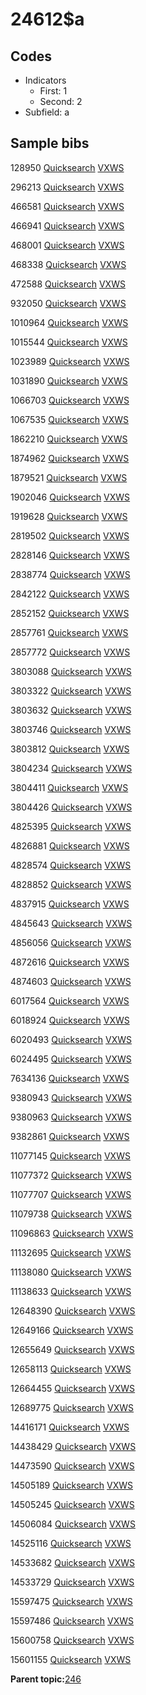 # 24612$a

## Codes

-   Indicators
    -   First: 1
    -   Second: 2
-   Subfield: a

## Sample bibs

128950 [Quicksearch](https://search.library.yale.edu/catalog/128950) [VXWS](http://prodorbis.library.yale.edu:7014/vxws/GetHoldingsService?bibId=128950)

296213 [Quicksearch](https://search.library.yale.edu/catalog/296213) [VXWS](http://prodorbis.library.yale.edu:7014/vxws/GetHoldingsService?bibId=296213)

466581 [Quicksearch](https://search.library.yale.edu/catalog/466581) [VXWS](http://prodorbis.library.yale.edu:7014/vxws/GetHoldingsService?bibId=466581)

466941 [Quicksearch](https://search.library.yale.edu/catalog/466941) [VXWS](http://prodorbis.library.yale.edu:7014/vxws/GetHoldingsService?bibId=466941)

468001 [Quicksearch](https://search.library.yale.edu/catalog/468001) [VXWS](http://prodorbis.library.yale.edu:7014/vxws/GetHoldingsService?bibId=468001)

468338 [Quicksearch](https://search.library.yale.edu/catalog/468338) [VXWS](http://prodorbis.library.yale.edu:7014/vxws/GetHoldingsService?bibId=468338)

472588 [Quicksearch](https://search.library.yale.edu/catalog/472588) [VXWS](http://prodorbis.library.yale.edu:7014/vxws/GetHoldingsService?bibId=472588)

932050 [Quicksearch](https://search.library.yale.edu/catalog/932050) [VXWS](http://prodorbis.library.yale.edu:7014/vxws/GetHoldingsService?bibId=932050)

1010964 [Quicksearch](https://search.library.yale.edu/catalog/1010964) [VXWS](http://prodorbis.library.yale.edu:7014/vxws/GetHoldingsService?bibId=1010964)

1015544 [Quicksearch](https://search.library.yale.edu/catalog/1015544) [VXWS](http://prodorbis.library.yale.edu:7014/vxws/GetHoldingsService?bibId=1015544)

1023989 [Quicksearch](https://search.library.yale.edu/catalog/1023989) [VXWS](http://prodorbis.library.yale.edu:7014/vxws/GetHoldingsService?bibId=1023989)

1031890 [Quicksearch](https://search.library.yale.edu/catalog/1031890) [VXWS](http://prodorbis.library.yale.edu:7014/vxws/GetHoldingsService?bibId=1031890)

1066703 [Quicksearch](https://search.library.yale.edu/catalog/1066703) [VXWS](http://prodorbis.library.yale.edu:7014/vxws/GetHoldingsService?bibId=1066703)

1067535 [Quicksearch](https://search.library.yale.edu/catalog/1067535) [VXWS](http://prodorbis.library.yale.edu:7014/vxws/GetHoldingsService?bibId=1067535)

1862210 [Quicksearch](https://search.library.yale.edu/catalog/1862210) [VXWS](http://prodorbis.library.yale.edu:7014/vxws/GetHoldingsService?bibId=1862210)

1874962 [Quicksearch](https://search.library.yale.edu/catalog/1874962) [VXWS](http://prodorbis.library.yale.edu:7014/vxws/GetHoldingsService?bibId=1874962)

1879521 [Quicksearch](https://search.library.yale.edu/catalog/1879521) [VXWS](http://prodorbis.library.yale.edu:7014/vxws/GetHoldingsService?bibId=1879521)

1902046 [Quicksearch](https://search.library.yale.edu/catalog/1902046) [VXWS](http://prodorbis.library.yale.edu:7014/vxws/GetHoldingsService?bibId=1902046)

1919628 [Quicksearch](https://search.library.yale.edu/catalog/1919628) [VXWS](http://prodorbis.library.yale.edu:7014/vxws/GetHoldingsService?bibId=1919628)

2819502 [Quicksearch](https://search.library.yale.edu/catalog/2819502) [VXWS](http://prodorbis.library.yale.edu:7014/vxws/GetHoldingsService?bibId=2819502)

2828146 [Quicksearch](https://search.library.yale.edu/catalog/2828146) [VXWS](http://prodorbis.library.yale.edu:7014/vxws/GetHoldingsService?bibId=2828146)

2838774 [Quicksearch](https://search.library.yale.edu/catalog/2838774) [VXWS](http://prodorbis.library.yale.edu:7014/vxws/GetHoldingsService?bibId=2838774)

2842122 [Quicksearch](https://search.library.yale.edu/catalog/2842122) [VXWS](http://prodorbis.library.yale.edu:7014/vxws/GetHoldingsService?bibId=2842122)

2852152 [Quicksearch](https://search.library.yale.edu/catalog/2852152) [VXWS](http://prodorbis.library.yale.edu:7014/vxws/GetHoldingsService?bibId=2852152)

2857761 [Quicksearch](https://search.library.yale.edu/catalog/2857761) [VXWS](http://prodorbis.library.yale.edu:7014/vxws/GetHoldingsService?bibId=2857761)

2857772 [Quicksearch](https://search.library.yale.edu/catalog/2857772) [VXWS](http://prodorbis.library.yale.edu:7014/vxws/GetHoldingsService?bibId=2857772)

3803088 [Quicksearch](https://search.library.yale.edu/catalog/3803088) [VXWS](http://prodorbis.library.yale.edu:7014/vxws/GetHoldingsService?bibId=3803088)

3803322 [Quicksearch](https://search.library.yale.edu/catalog/3803322) [VXWS](http://prodorbis.library.yale.edu:7014/vxws/GetHoldingsService?bibId=3803322)

3803632 [Quicksearch](https://search.library.yale.edu/catalog/3803632) [VXWS](http://prodorbis.library.yale.edu:7014/vxws/GetHoldingsService?bibId=3803632)

3803746 [Quicksearch](https://search.library.yale.edu/catalog/3803746) [VXWS](http://prodorbis.library.yale.edu:7014/vxws/GetHoldingsService?bibId=3803746)

3803812 [Quicksearch](https://search.library.yale.edu/catalog/3803812) [VXWS](http://prodorbis.library.yale.edu:7014/vxws/GetHoldingsService?bibId=3803812)

3804234 [Quicksearch](https://search.library.yale.edu/catalog/3804234) [VXWS](http://prodorbis.library.yale.edu:7014/vxws/GetHoldingsService?bibId=3804234)

3804411 [Quicksearch](https://search.library.yale.edu/catalog/3804411) [VXWS](http://prodorbis.library.yale.edu:7014/vxws/GetHoldingsService?bibId=3804411)

3804426 [Quicksearch](https://search.library.yale.edu/catalog/3804426) [VXWS](http://prodorbis.library.yale.edu:7014/vxws/GetHoldingsService?bibId=3804426)

4825395 [Quicksearch](https://search.library.yale.edu/catalog/4825395) [VXWS](http://prodorbis.library.yale.edu:7014/vxws/GetHoldingsService?bibId=4825395)

4826881 [Quicksearch](https://search.library.yale.edu/catalog/4826881) [VXWS](http://prodorbis.library.yale.edu:7014/vxws/GetHoldingsService?bibId=4826881)

4828574 [Quicksearch](https://search.library.yale.edu/catalog/4828574) [VXWS](http://prodorbis.library.yale.edu:7014/vxws/GetHoldingsService?bibId=4828574)

4828852 [Quicksearch](https://search.library.yale.edu/catalog/4828852) [VXWS](http://prodorbis.library.yale.edu:7014/vxws/GetHoldingsService?bibId=4828852)

4837915 [Quicksearch](https://search.library.yale.edu/catalog/4837915) [VXWS](http://prodorbis.library.yale.edu:7014/vxws/GetHoldingsService?bibId=4837915)

4845643 [Quicksearch](https://search.library.yale.edu/catalog/4845643) [VXWS](http://prodorbis.library.yale.edu:7014/vxws/GetHoldingsService?bibId=4845643)

4856056 [Quicksearch](https://search.library.yale.edu/catalog/4856056) [VXWS](http://prodorbis.library.yale.edu:7014/vxws/GetHoldingsService?bibId=4856056)

4872616 [Quicksearch](https://search.library.yale.edu/catalog/4872616) [VXWS](http://prodorbis.library.yale.edu:7014/vxws/GetHoldingsService?bibId=4872616)

4874603 [Quicksearch](https://search.library.yale.edu/catalog/4874603) [VXWS](http://prodorbis.library.yale.edu:7014/vxws/GetHoldingsService?bibId=4874603)

6017564 [Quicksearch](https://search.library.yale.edu/catalog/6017564) [VXWS](http://prodorbis.library.yale.edu:7014/vxws/GetHoldingsService?bibId=6017564)

6018924 [Quicksearch](https://search.library.yale.edu/catalog/6018924) [VXWS](http://prodorbis.library.yale.edu:7014/vxws/GetHoldingsService?bibId=6018924)

6020493 [Quicksearch](https://search.library.yale.edu/catalog/6020493) [VXWS](http://prodorbis.library.yale.edu:7014/vxws/GetHoldingsService?bibId=6020493)

6024495 [Quicksearch](https://search.library.yale.edu/catalog/6024495) [VXWS](http://prodorbis.library.yale.edu:7014/vxws/GetHoldingsService?bibId=6024495)

7634136 [Quicksearch](https://search.library.yale.edu/catalog/7634136) [VXWS](http://prodorbis.library.yale.edu:7014/vxws/GetHoldingsService?bibId=7634136)

9380943 [Quicksearch](https://search.library.yale.edu/catalog/9380943) [VXWS](http://prodorbis.library.yale.edu:7014/vxws/GetHoldingsService?bibId=9380943)

9380963 [Quicksearch](https://search.library.yale.edu/catalog/9380963) [VXWS](http://prodorbis.library.yale.edu:7014/vxws/GetHoldingsService?bibId=9380963)

9382861 [Quicksearch](https://search.library.yale.edu/catalog/9382861) [VXWS](http://prodorbis.library.yale.edu:7014/vxws/GetHoldingsService?bibId=9382861)

11077145 [Quicksearch](https://search.library.yale.edu/catalog/11077145) [VXWS](http://prodorbis.library.yale.edu:7014/vxws/GetHoldingsService?bibId=11077145)

11077372 [Quicksearch](https://search.library.yale.edu/catalog/11077372) [VXWS](http://prodorbis.library.yale.edu:7014/vxws/GetHoldingsService?bibId=11077372)

11077707 [Quicksearch](https://search.library.yale.edu/catalog/11077707) [VXWS](http://prodorbis.library.yale.edu:7014/vxws/GetHoldingsService?bibId=11077707)

11079738 [Quicksearch](https://search.library.yale.edu/catalog/11079738) [VXWS](http://prodorbis.library.yale.edu:7014/vxws/GetHoldingsService?bibId=11079738)

11096863 [Quicksearch](https://search.library.yale.edu/catalog/11096863) [VXWS](http://prodorbis.library.yale.edu:7014/vxws/GetHoldingsService?bibId=11096863)

11132695 [Quicksearch](https://search.library.yale.edu/catalog/11132695) [VXWS](http://prodorbis.library.yale.edu:7014/vxws/GetHoldingsService?bibId=11132695)

11138080 [Quicksearch](https://search.library.yale.edu/catalog/11138080) [VXWS](http://prodorbis.library.yale.edu:7014/vxws/GetHoldingsService?bibId=11138080)

11138633 [Quicksearch](https://search.library.yale.edu/catalog/11138633) [VXWS](http://prodorbis.library.yale.edu:7014/vxws/GetHoldingsService?bibId=11138633)

12648390 [Quicksearch](https://search.library.yale.edu/catalog/12648390) [VXWS](http://prodorbis.library.yale.edu:7014/vxws/GetHoldingsService?bibId=12648390)

12649166 [Quicksearch](https://search.library.yale.edu/catalog/12649166) [VXWS](http://prodorbis.library.yale.edu:7014/vxws/GetHoldingsService?bibId=12649166)

12655649 [Quicksearch](https://search.library.yale.edu/catalog/12655649) [VXWS](http://prodorbis.library.yale.edu:7014/vxws/GetHoldingsService?bibId=12655649)

12658113 [Quicksearch](https://search.library.yale.edu/catalog/12658113) [VXWS](http://prodorbis.library.yale.edu:7014/vxws/GetHoldingsService?bibId=12658113)

12664455 [Quicksearch](https://search.library.yale.edu/catalog/12664455) [VXWS](http://prodorbis.library.yale.edu:7014/vxws/GetHoldingsService?bibId=12664455)

12689775 [Quicksearch](https://search.library.yale.edu/catalog/12689775) [VXWS](http://prodorbis.library.yale.edu:7014/vxws/GetHoldingsService?bibId=12689775)

14416171 [Quicksearch](https://search.library.yale.edu/catalog/14416171) [VXWS](http://prodorbis.library.yale.edu:7014/vxws/GetHoldingsService?bibId=14416171)

14438429 [Quicksearch](https://search.library.yale.edu/catalog/14438429) [VXWS](http://prodorbis.library.yale.edu:7014/vxws/GetHoldingsService?bibId=14438429)

14473590 [Quicksearch](https://search.library.yale.edu/catalog/14473590) [VXWS](http://prodorbis.library.yale.edu:7014/vxws/GetHoldingsService?bibId=14473590)

14505189 [Quicksearch](https://search.library.yale.edu/catalog/14505189) [VXWS](http://prodorbis.library.yale.edu:7014/vxws/GetHoldingsService?bibId=14505189)

14505245 [Quicksearch](https://search.library.yale.edu/catalog/14505245) [VXWS](http://prodorbis.library.yale.edu:7014/vxws/GetHoldingsService?bibId=14505245)

14506084 [Quicksearch](https://search.library.yale.edu/catalog/14506084) [VXWS](http://prodorbis.library.yale.edu:7014/vxws/GetHoldingsService?bibId=14506084)

14525116 [Quicksearch](https://search.library.yale.edu/catalog/14525116) [VXWS](http://prodorbis.library.yale.edu:7014/vxws/GetHoldingsService?bibId=14525116)

14533682 [Quicksearch](https://search.library.yale.edu/catalog/14533682) [VXWS](http://prodorbis.library.yale.edu:7014/vxws/GetHoldingsService?bibId=14533682)

14533729 [Quicksearch](https://search.library.yale.edu/catalog/14533729) [VXWS](http://prodorbis.library.yale.edu:7014/vxws/GetHoldingsService?bibId=14533729)

15597475 [Quicksearch](https://search.library.yale.edu/catalog/15597475) [VXWS](http://prodorbis.library.yale.edu:7014/vxws/GetHoldingsService?bibId=15597475)

15597486 [Quicksearch](https://search.library.yale.edu/catalog/15597486) [VXWS](http://prodorbis.library.yale.edu:7014/vxws/GetHoldingsService?bibId=15597486)

15600758 [Quicksearch](https://search.library.yale.edu/catalog/15600758) [VXWS](http://prodorbis.library.yale.edu:7014/vxws/GetHoldingsService?bibId=15600758)

15601155 [Quicksearch](https://search.library.yale.edu/catalog/15601155) [VXWS](http://prodorbis.library.yale.edu:7014/vxws/GetHoldingsService?bibId=15601155)

**Parent topic:**[246](../../tags/246/246.md)

